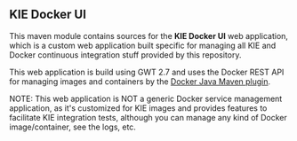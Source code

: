 KIE Docker UI
-------------

This maven module contains sources for the **KIE Docker UI** web application, which is a custom web application built specific for managing all KIE and Docker continuous integration stuff provided by this repository.                       
 
This web application is build using GWT 2.7 and uses the Docker REST API for managing images and containers by the [Docker Java Maven plugin](https://github.com/docker-java/docker-java/).                     
 
NOTE: This web application is NOT a generic Docker service management application, as it's customized for KIE images and provides features to facilitate KIE integration tests, although you can manage any kind of Docker image/container, see the logs, etc.                         